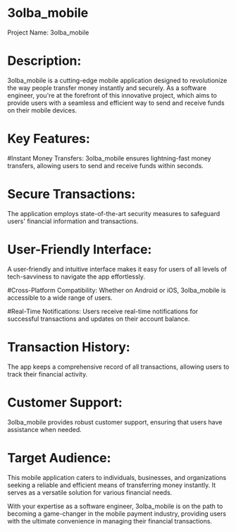 # 3olba_mobile
Project Name: 3olba_mobile

# Description:
3olba_mobile is a cutting-edge mobile application designed to revolutionize the way people transfer money instantly and securely. As a software engineer, you're at the forefront of this innovative project, which aims to provide users with a seamless and efficient way to send and receive funds on their mobile devices.

# Key Features:

#Instant Money Transfers: 
3olba_mobile ensures lightning-fast money transfers, allowing users to send and receive funds within seconds.

# Secure Transactions: 
The application employs state-of-the-art security measures to safeguard users' financial information and transactions.

# User-Friendly Interface: 
A user-friendly and intuitive interface makes it easy for users of all levels of tech-savviness to navigate the app effortlessly.

#Cross-Platform Compatibility: 
Whether on Android or iOS, 3olba_mobile is accessible to a wide range of users.

#Real-Time Notifications: 
Users receive real-time notifications for successful transactions and updates on their account balance.

# Transaction History: 
The app keeps a comprehensive record of all transactions, allowing users to track their financial activity.

# Customer Support: 
3olba_mobile provides robust customer support, ensuring that users have assistance when needed.

# Target Audience:
This mobile application caters to individuals, businesses, and organizations seeking a reliable and efficient means of transferring money instantly. It serves as a versatile solution for various financial needs.

With your expertise as a software engineer, 3olba_mobile is on the path to becoming a game-changer in the mobile payment industry, providing users with the ultimate convenience in managing their financial transactions.
